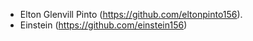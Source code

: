 - Elton Glenvill Pinto (https://github.com/eltonpinto156).
- Einstein (https://github.com/einstein156)
